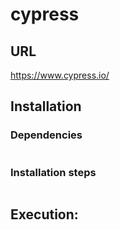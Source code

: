 # cypress

## URL
https://www.cypress.io/

## Installation
### Dependencies
```  
```
### Installation steps
``` 
```

## Execution:
```  
```